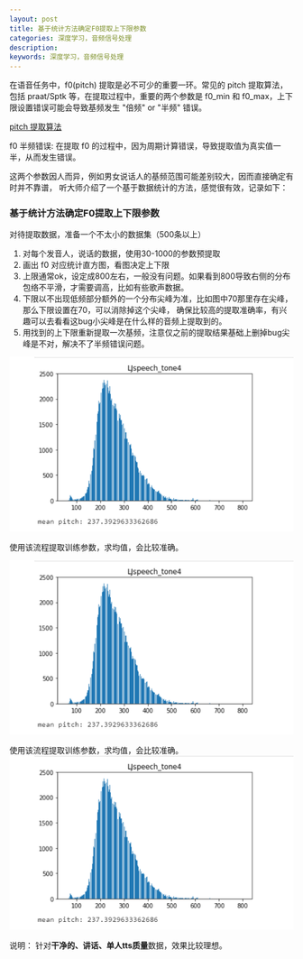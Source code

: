```yaml
---
layout: post
title: 基于统计方法确定F0提取上下限参数
categories: 深度学习，音频信号处理
description:  
keywords: 深度学习，音频信号处理
---
```


在语音任务中，f0(pitch) 提取是必不可少的重要一环。常见的 pitch 提取算法，
包括 praat/Sptk 等，在提取过程中，重要的两个参数是 f0_min 和 f0_max，上下限设置错误可能会导致基频发生 "倍频" or "半频" 错误。

[pitch 提取算法](https://github.com/Liu-Feng-deeplearning/Pitch_and_Duration_Tuner/blob/main/pitch.py)


f0 半频错误: 在提取 f0 的过程中，因为周期计算错误，导致提取值为真实值一半，从而发生错误。

这两个参数因人而异，例如男女说话人的基频范围可能差别较大，因而直接确定有时并不靠谱，
听大师介绍了一个基于数据统计的方法，感觉很有效，记录如下：

### 基于统计方法确定F0提取上下限参数


对待提取数据，准备一个不太小的数据集（500条以上）

1. 对每个发音人，说话的数据，使用30-1000的参数预提取
2. 画出 f0 对应统计直方图，看图决定上下限
3. 上限通常ok，设定成800左右，一般没有问题。如果看到800导致右侧的分布包络不平滑，才需要调高，比如有些歌声数据。
4. 下限以不出现低频部分额外的一个分布尖峰为准，比如图中70那里存在尖峰，那么下限设置在70，可以消除掉这个尖峰，
确保比较高的提取准确率，有兴趣可以去看看这bug小尖峰是在什么样的音频上提取到的。
5. 用找到的上下限重新提取一次基频，注意仅之前的提取结果基础上删掉bug尖峰是不对，解决不了半频错误问题。

![test](https://github.com/Liu-Feng-deeplearning/Liu-Feng-deeplearning.github.io/blob/master/images/posts/2021/2021_08_02_pitch_hint.png)

使用该流程提取训练参数，求均值，会比较准确。

![test](https://github.com/Liu-Feng-deeplearning/Liu-Feng-deeplearning.github.io/blob/master/images/posts/2021/2021_08_02_pitch_hint.png)

使用该流程提取训练参数，求均值，会比较准确。
![test](https://github.com/Liu-Feng-deeplearning/Liu-Feng-deeplearning.github.io/blob/master/images/posts/2021/2021_08_02_pitch_hint.png)

说明： 针对**干净的、讲话、单人tts质量**数据，效果比较理想。


